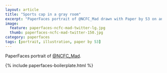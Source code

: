 ```yaml
---
layout: article
title: "Sports cap in a gray room"
excerpt: "PaperFaces portrait of @NCFC_Mad drawn with Paper by 53 on an iPad."
image: 
  feature: paperfaces-ncfc-mad-twitter-lg.jpg
  thumb: paperfaces-ncfc-mad-twitter-150.jpg
category: paperfaces
tags: [portrait, illustration, paper by 53]
---
```


PaperFaces portrait of [@NCFC_Mad](http://twitter.com/NCFC_Mad).

{% include paperfaces-boilerplate.html %}
